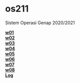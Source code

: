 # os211
Sistem Operasi Genap 2020/2021

[**w01**](https://fikriadidharma.github.io/os211/W01)<br/>
[**w02**](https://fikriadidharma.github.io/os211/W02)<br/>
[**w03**](https://fikriadidharma.github.io/os211/W03)<br/>
[**w04**](https://fikriadidharma.github.io/os211/W04)<br/>
[**w05**](https://fikriadidharma.github.io/os211/W05)<br/>
[**w06**](https://fikriadidharma.github.io/os211/W06)<br/>
[**w07**](https://fikriadidharma.github.io/os211/W07)<br/>
[**w08**](https://fikriadidharma.github.io/os211/W08)<br/>
[**Log**](https://fikriadidharma.github.io/os211/TXT/mylog.txt)<br/>

